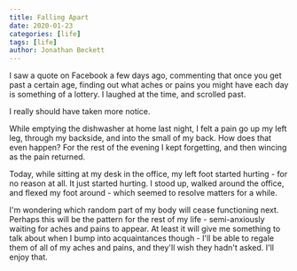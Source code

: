 ```yaml
---
title: Falling Apart
date: 2020-01-23
categories: [life]
tags: [life]
author: Jonathan Beckett
---
```


I saw a quote on Facebook a few days ago, commenting that once you get past a certain age, finding out what aches or pains you might have each day is something of a lottery. I laughed at the time, and scrolled past.

I really should have taken more notice.

While emptying the dishwasher at home last night, I felt a pain go up my left leg, through my backside, and into the small of my back. How does that even happen? For the rest of the evening I kept forgetting, and then wincing as the pain returned.

Today, while sitting at my desk in the office, my left foot started hurting - for no reason at all. It just started hurting. I stood up, walked around the office, and flexed my foot around - which seemed to resolve matters for a while.

I'm wondering which random part of my body will cease functioning next. Perhaps this will be the pattern for the rest of my life - semi-anxiously waiting for aches and pains to appear. At least it will give me something to talk about when I bump into acquaintances though - I'll be able to regale them of all of my aches and pains, and they'll wish they hadn't asked. I'll enjoy that.